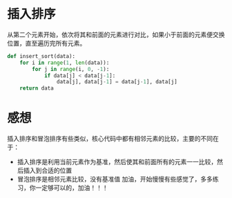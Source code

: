 # 插入排序

从第二个元素开始，依次将其和前面的元素进行对比，如果小于前面的元素便交换位置，直至遍历完所有元素。

```python
def insert_sort(data):
    for i in range(1, len(data)):
        for j in range(i, 0, -1):
            if data[j] < data[j-1]:
                data[j], data[j-1] = data[j-1], data[j]
    return data
```

# 感想

插入排序和冒泡排序有些类似，核心代码中都有相邻元素的比较，主要的不同在于：
* 插入排序是利用当前元素作为基准，然后使其和前面所有的元素一一比较，然后插入到合适的位置
* 冒泡排序是相邻元素比较，没有基准值
加油，开始慢慢有些感觉了，多多练习，你一定够可以的，加油！！！
